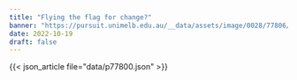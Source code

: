 ```yaml
---
title: "Flying the flag for change?"
banner: "https://pursuit.unimelb.edu.au/__data/assets/image/0028/77806/Flying-the-flag-for-change_76c51f88-b8b6-41dd-9ed7-9e2ef41190c6.jpg"
date: 2022-10-19
draft: false
---
```


{{< json_article file="data/p77800.json" >}}